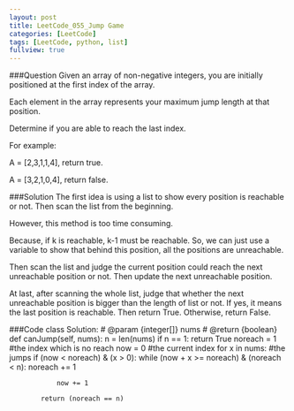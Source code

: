 ```yaml
---
layout: post
title: LeetCode_055_Jump Game
categories: [LeetCode]
tags: [LeetCode, python, list]
fullview: true
---
```

###Question
Given an array of non-negative integers, you are initially positioned at the first index of the array.

Each element in the array represents your maximum jump length at that position.

Determine if you are able to reach the last index.

For example:

A = [2,3,1,1,4], return true.

A = [3,2,1,0,4], return false.

###Solution
The first idea is using a list to show every position is reachable or not. Then scan the list from the beginning. 

However, this method is too time consuming.

Because, if k is reachable, k-1 must be reachable. So, we can just use a variable to show that behind this position, all the positions are unreachable.

Then scan the list and judge the current position could reach the next unreachable position or not. Then update the next unreachable position.

At last, after scanning the whole list, judge that whether the next unreachable position is bigger than the length of list or not. If yes, it means the last position is reachable. Then return True. Otherwise, return False.

###Code
	class Solution:
		# @param {integer[]} nums
		# @return {boolean}
		def canJump(self, nums):
			n = len(nums)
			if n == 1:
				return True
			noreach = 1 #the index which is no reach
			now = 0		#the current index
			for x in nums:	#the jumps
				if (now < noreach) & (x > 0):
					while (now + x >= noreach) & (noreach < n):
		   				noreach += 1
		   				
		   		now += 1

			return (noreach == n)